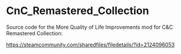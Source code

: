 # CnC_Remastered_Collection

Source code for the More Quality of Life Improvements mod for C&C Remastered Collection:

https://steamcommunity.com/sharedfiles/filedetails/?id=2124096053
